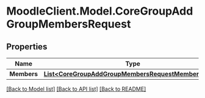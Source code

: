 # MoodleClient.Model.CoreGroupAddGroupMembersRequest

## Properties

Name | Type | Description | Notes
------------ | ------------- | ------------- | -------------
**Members** | [**List&lt;CoreGroupAddGroupMembersRequestMembersInner&gt;**](CoreGroupAddGroupMembersRequestMembersInner.md) |  | 

[[Back to Model list]](../README.md#documentation-for-models) [[Back to API list]](../README.md#documentation-for-api-endpoints) [[Back to README]](../README.md)

